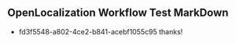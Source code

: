## OpenLocalization Workflow Test MarkDown
* fd3f5548-a802-4ce2-b841-acebf1055c95 thanks!

<!--HONumber=Jul16_HO3-->


